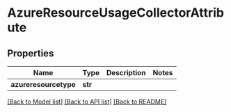 # AzureResourceUsageCollectorAttribute

## Properties
Name | Type | Description | Notes
------------ | ------------- | ------------- | -------------
**azureresourcetype** | **str** |  | 

[[Back to Model list]](../README.md#documentation-for-models) [[Back to API list]](../README.md#documentation-for-api-endpoints) [[Back to README]](../README.md)


